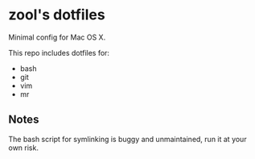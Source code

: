 zool's dotfiles
===============

Minimal config for Mac OS X.

This repo includes dotfiles for:

- bash
- git
- vim
- mr


Notes
-----

The bash script for symlinking is buggy and unmaintained, run it at your own risk.
